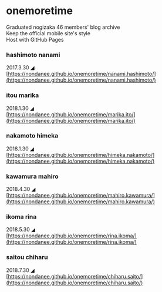 # onemoretime

Graduated nogizaka 46 members' blog archive  
Keep the official mobile site's style  
Host with GitHub Pages  

### hashimoto nanami
2017.3.30 ◢  
[https://nondanee.github.io/onemoretime/nanami.hashimoto/](https://nondanee.github.io/onemoretime/nanami.hashimoto/)

### itou marika
2018.1.30 ◢  
[https://nondanee.github.io/onemoretime/marika.ito/](https://nondanee.github.io/onemoretime/marika.ito/)

### nakamoto himeka
2018.1.30 ◢  
[https://nondanee.github.io/onemoretime/himeka.nakamoto/](https://nondanee.github.io/onemoretime/himeka.nakamoto/)

### kawamura mahiro

2018.4.30 ◢  
[https://nondanee.github.io/onemoretime/mahiro.kawamura/](https://nondanee.github.io/onemoretime/mahiro.kawamura/)

### ikoma rina

2018.5.30 ◢  
[https://nondanee.github.io/onemoretime/rina.ikoma/](https://nondanee.github.io/onemoretime/rina.ikoma/)

### saitou chiharu

2018.7.30 ◢  
[https://nondanee.github.io/onemoretime/chiharu.saito/](https://nondanee.github.io/onemoretime/chiharu.saito/)

